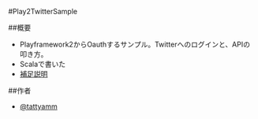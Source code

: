 #Play2TwitterSample

##概要
* Playframework2からOauthするサンプル。Twitterへのログインと、APIの叩き方。
* Scalaで書いた
* [補足説明](http://blog.livedoor.jp/tattyamm/archives/4212997.html)

##作者
* [@tattyamm](https://twitter.com/tattyamm)